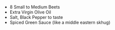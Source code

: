 * 8 Small to Medium Beets
* Extra Virgin Olive Oil
* Salt, Black Pepper to taste
* Spiced Green Sauce (like a middle eastern skhug)